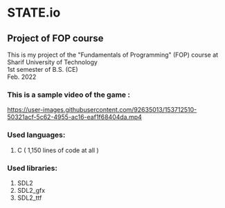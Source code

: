 # STATE.io
## Project of FOP course
This is my project of the "Fundamentals of Programming" (FOP) course at Sharif University of Technology <br>
1st semester of B.S. (CE) <br>
Feb. 2022 <br>
### This is a sample video of the game :

https://user-images.githubusercontent.com/92635013/153712510-50321acf-5c62-4955-ac16-eaf1f68404da.mp4


### Used languages:
1) C ( 1,150 lines of code at all )
### Used libraries:
1) SDL2
2) SDL2_gfx
3) SDL2_ttf
